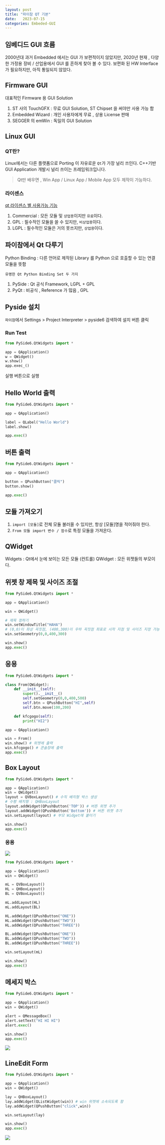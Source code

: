 ```yaml
---
layout: post
title: "파이참 QT 기본"
date:   2023-07-15
categories: Embeded-GUI
---
```


## 임베디드 GUI 흐름
2000년대 과거 Embedded 에서는 GUI 가 보편적이지 않았지만, 2020년 현재 , 다양한 가정용 장비 / 산업용에서 GUI 를 흔하게 찾아 볼 수 있다. 보편화 된 HW Interface 가 필요하지만, 아직 통일되지 않았다.

## Firmware GUI
대표적인 Firmware 용 GUI Solution
1. ST 사의 TouchGFX : 무료 GUI Solution, ST Chipset 을 써야만 사용 가능 함
2. Embedded Wizard : 개인 사용자에게 무료 , 상용 License 판매
3. SEGGER 의 emWin : 독일의 GUI Solution

## Linux GUI
### QT란?
Linux에서는 다른 플랫폼으로 Porting 이 자유로운 `Qt`가 가장 널리 쓰인다. C++기반 GUI Application 개발시 널리 쓰이는 프레임워크입니다.

>Qt만 배우면 , Win App / Linux App / Mobile App 모두 제작이 가능하다.

### 라이센스
[qt 라이센스 별 사용가능 기능](https://www.qt.io/product/features#js-6-3)
1. Commercial : 모든 모듈 및 `상업용`이지만 `유료`이다.
2. GPL : 필수적인 모듈을 쓸 수 있지만, `비상업용`이다.
3. LGPL : 필수적인 모듈은 거의 못쓰지만, `상업용`이다.

## 파이참에서 Qt 다루기
Python Binding : 다른 언어로 제작된 Library 를 Python 으로 호출할 수 있는 연결 모듈을 뜻함

`유명한 Qt Python Binding Set 두 가지`
1. PySide : Qt 공식 Framework, LGPL + GPL
2. PyQt : 비공식 , Reference 가 많음 , GPL

## Pyside 설치
`파이참`에서 Settings > Project Interpreter > pyside6 검색하여 설치 버튼 클릭

### Run Test
```py
from PySide6.QtWidgets import *

app = QApplication()
w = QWidget()
w.show()
app.exec_()

```
실행 버튼으로 실행

## Hello World 출력

```py
from PySide6.QtWidgets import *

app = QApplication()	

label = QLabel("Hello World") 
label.show()	

app.exec()	
```

## 버튼 출력
```py
from PySide6.QtWidgets import *

app = QApplication()

button = QPushButton("클릭")
button.show()

app.exec()
```

## 모듈 가져오기
1. `import [모듈]`로 전체 모듈 불러올 수 있지만, 항상 [모듈]명을 적어줘야 한다.
2. `From 모듈 import 변수 / 함수`로 특정 모듈을 가져온다.

## QWidget
Widgets : Qt에서 눈에 보이는 모든 모듈 (컨트롤)
QWidget : 모든 위젯들의 부모이다.

## 위젯 창 제목 및 사이즈 조절
```py
from PySide6.QtWidgets import *

app = QApplication()

win = QWidget()

# 제목 정하기
win.setWindowTitle("HAHA")
# (0,0)이 좌상 꼭짓점, (400,300)이 우하 꼭짓점 좌표로 시작 지점 및 사이즈 지정 가능
win.setGeometry(0,0,400,300) 

win.show()
app.exec()
```
## 응용
```py
from PySide6.QtWidgets import *

class From(QWidget):
    def __init__(self):
        super().__init__()
        self.setGeometry(0,0,400,500)
        self.btn = QPushButton("HI",self)
        self.btn.move(100,200)

    def kfcgogo(self):
        print("HI2")

app = QApplication()

win = From()
win.show() # 위젯에 출력
win.kfcgogo() # 콘솔창에 출력
app.exec()

```

## Box Layout
```py
from PySide6.QtWidgets import *

app = QApplication()
win = QWidget()
layout = QVBoxLayout() # 수직 배치형 박스 생성
# 수평 배치형 : QHBoxLayout
layout.addWidget(QPushButton('TOP')) # 버튼 위젯 추가
layout.addWidget(QPushButton('Bottom')) # 버튼 위젯 추가
win.setLayout(layout) # 부모 Widget에 붙이기

win.show()
app.exec()


```
### 응용
![](https://velog.velcdn.com/images/dev-hoon/post/951d0df4-7136-4d6a-aab3-baa2268359da/image.png)

```py
from PySide6.QtWidgets import *

app = QApplication()
win = QWidget()

mL = QVBoxLayout()
HL = QHBoxLayout()
BL = QVBoxLayout()

mL.addLayout(HL)
mL.addLayout(BL)

HL.addWidget(QPushButton("ONE"))
HL.addWidget(QPushButton("TWO"))
HL.addWidget(QPushButton("THREE"))

BL.addWidget(QPushButton("ONE"))
BL.addWidget(QPushButton("TWO"))
BL.addWidget(QPushButton("THREE"))

win.setLayout(mL)

win.show()
app.exec()
```

## 메세지 박스
```py
from PySide6.QtWidgets import *

app = QApplication()
win = QWidget()

alert = QMessageBox()
alert.setText("HI HI HI")
alert.exec()

win.show()
app.exec()
```
![](https://velog.velcdn.com/images/dev-hoon/post/64342e2a-8ff9-42a7-951d-34d6c139babc/image.png)

## LineEdit Form
```py
from PySide6.QtWidgets import *

app = QApplication()
win = QWidget()

lay = QHBoxLayout()
lay.addWidget(QListWidget(win)) # win 위젯에 소속되도록 함
lay.addWidget(QPushButton("click",win))

win.setLayout(lay)

win.show()
app.exec()
```
![](https://velog.velcdn.com/images/dev-hoon/post/10c6b216-f64f-4108-ba89-5df900a727e1/image.png)
